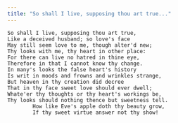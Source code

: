 ```yaml
---
title: "So shall I live, supposing thou art true..."
---
```


	So shall I live, supposing thou art true,
	Like a deceived husband; so love's face
	May still seem love to me, though alter'd new;
	Thy looks with me, thy heart in other place:
	For there can live no hatred in thine eye,
	Therefore in that I cannot know thy change.
	In many's looks the false heart's history
	Is writ in moods and frowns and wrinkles strange,
	But heaven in thy creation did decree
	That in thy face sweet love should ever dwell;
	Whate'er thy thoughts or thy heart's workings be,
	Thy looks should nothing thence but sweetness tell.
			How like Eve's apple doth thy beauty grow,
			If thy sweet virtue answer not thy show!

